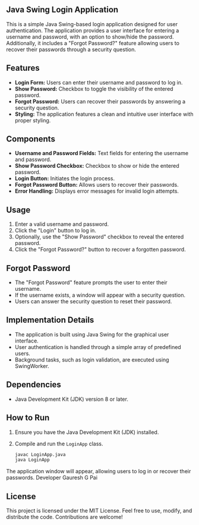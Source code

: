 ## Java Swing Login Application

This is a simple Java Swing-based login application designed for user authentication.
The application provides a user interface for entering a username and password, with an option to show/hide the password. 
Additionally, it includes a "Forgot Password?" feature allowing users to recover their passwords through a security question.

## Features

- **Login Form:** Users can enter their username and password to log in.
- **Show Password:** Checkbox to toggle the visibility of the entered password.
- **Forgot Password:** Users can recover their passwords by answering a security question.
- **Styling:** The application features a clean and intuitive user interface with proper styling.

## Components

- **Username and Password Fields:** Text fields for entering the username and password.
- **Show Password Checkbox:** Checkbox to show or hide the entered password.
- **Login Button:** Initiates the login process.
- **Forgot Password Button:** Allows users to recover their passwords.
- **Error Handling:** Displays error messages for invalid login attempts.

## Usage

1. Enter a valid username and password.
2. Click the "Login" button to log in.
3. Optionally, use the "Show Password" checkbox to reveal the entered password.
4. Click the "Forgot Password?" button to recover a forgotten password.

## Forgot Password

- The "Forgot Password" feature prompts the user to enter their username.
- If the username exists, a window will appear with a security question.
- Users can answer the security question to reset their password.

## Implementation Details

- The application is built using Java Swing for the graphical user interface.
- User authentication is handled through a simple array of predefined users.
- Background tasks, such as login validation, are executed using SwingWorker.

## Dependencies

- Java Development Kit (JDK) version 8 or later.

## How to Run

1. Ensure you have the Java Development Kit (JDK) installed.
2. Compile and run the `LoginApp` class.

   ```bash
   javac LoginApp.java
   java LoginApp

The application window will appear, allowing users to log in or recover their passwords.
Developer
Gauresh G Pai

## License
This project is licensed under the MIT License. Feel free to use, modify, and distribute the code. Contributions are welcome!
